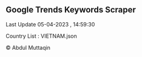

## Google Trends Keywords Scraper 
 
Last Update 05-04-2023 , 14:59:30

Country List :
VIETNAM.json



© Abdul Muttaqin 
